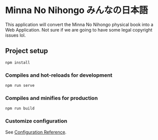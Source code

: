 # Minna No Nihongo みんなの日本語

This application will convert the Minna No Nihongo physical book into a Web Application.
Not sure if we are going to have some legal copyright issues lol.

## Project setup
```
npm install
```

### Compiles and hot-reloads for development
```
npm run serve
```

### Compiles and minifies for production
```
npm run build
```

### Customize configuration
See [Configuration Reference](https://cli.vuejs.org/config/).
